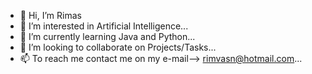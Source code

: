 - 👋 Hi, I’m Rimas
- 👀 I’m interested in Artificial Intelligence...
- 🌱 I’m currently learning Java and Python...
- 💞️ I’m looking to collaborate on Projects/Tasks...
- 📫 To reach me contact me on my e-mail--> rimvasn@hotmail.com...

<!---
rimasn/rimasn is a ✨ special ✨ repository because its `README.md` (this file) appears on your GitHub profile.
You can click the Preview link to take a look at your changes.
--->
